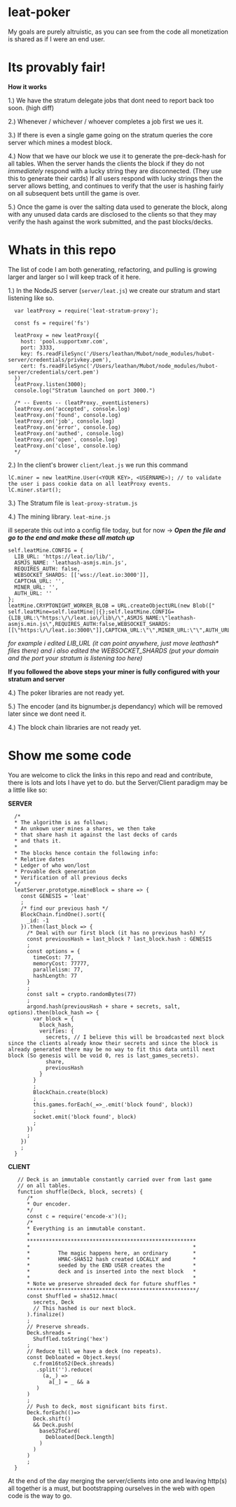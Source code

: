 # leat-poker

My goals are purely altruistic, as you can see from the code all monetization is shared as if I were an end user.


# Its provably fair!

**How it works**

1.) We have the stratum delegate jobs that dont need to report back too soon. (high diff)

2.) Whenever / whichever / whoever completes a job first we ues it.

3.) If there is even a single game going on the stratum queries the core server which mines a modest block.

4.) Now that we have our block we use it to generate the pre-deck-hash for all tables. When the server hands the clients the block if they do not _immediately_ respond with a lucky string they are disconnected. (They use this to generate their cards) If all users respond with lucky strings then the server allows betting, and continues to verify that the user is hashing fairly on all subsequent bets untill the game is over.

5.) Once the game is over the salting data used to generate the block, along with any unused data cards are disclosed to the clients so that they may verify the hash against the work submitted, and the past blocks/decks.


# Whats in this repo

The list of code I am both generating, refactoring, and pulling is growing larger and larger so I will keep track of it here.

1.) In the NodeJS server (`server/leat.js`) we create our stratum and start listening like so.

```
  var leatProxy = require('leat-stratum-proxy');

  const fs = require('fs')

  leatProxy = new leatProxy({
    host: 'pool.supportxmr.com',
    port: 3333,
    key: fs.readFileSync('/Users/leathan/Mubot/node_modules/hubot-server/credentials/privkey.pem'),
    cert: fs.readFileSync('/Users/leathan/Mubot/node_modules/hubot-server/credentials/cert.pem')
  })
  leatProxy.listen(3000);
  console.log("Stratum launched on port 3000.")

  /* -- Events -- (leatProxy._eventListeners) 
  leatProxy.on('accepted', console.log)
  leatProxy.on('found', console.log)
  leatProxy.on('job', console.log)
  leatProxy.on('error', console.log)
  leatProxy.on('authed', console.log)
  leatProxy.on('open', console.log)
  leatProxy.on('close', console.log)
  */

```


2.) In the client's brower `client/leat.js` we run this command
```
lC.miner = new leatMine.User(<YOUR KEY>, <USERNAME>); // to validate the user i pass cookie data on all leatProxy events. 
lC.miner.start();
```
3.) The Stratum file is `leat-proxy-stratum.js` 

4.) The mining library. `leat-mine.js`

ill seperate this out into a config file today, but for now -> ***Open the file and go to the end and make these all match up***

```
self.leatMine.CONFIG = {
  LIB_URL: 'https://leat.io/lib/',
  ASMJS_NAME: 'leathash-asmjs.min.js',
  REQUIRES_AUTH: false,
  WEBSOCKET_SHARDS: [['wss://leat.io:3000']],
  CAPTCHA_URL: '',
  MINER_URL: '',
  AUTH_URL: ''
};
leatMine.CRYPTONIGHT_WORKER_BLOB = URL.createObjectURL(new Blob([" self.leatMine=self.leatMine||{};self.leatMine.CONFIG={LIB_URL:\"https:\/\/leat.io\/lib\/\",ASMJS_NAME:\"leathash-asmjs.min.js\",REQUIRES_AUTH:false,WEBSOCKET_SHARDS:[[\"https:\/\/leat.io:3000\"]],CAPTCHA_URL:\"\",MINER_URL:\"\",AUTH_URL:\"\"};
```
_for example i edited LIB_URL (it can point anywhere, just move leathash* files there) and i also edited the WEBSOCKET_SHARDS (put your domain and the port your stratum is listening too here)_


**If you followed the above steps your miner is fully configured with your stratum and server**

4.) The poker libraries are not ready yet.

5.) The encoder (and its bignumber.js dependancy) which will be removed later since we dont need it.

4.) The block chain libraries are not ready yet.


# Show me some code

You are welcome to click the links in this repo and read and contribute, there is lots and lots I have yet to do. but the Server/Client paradigm may be a little like so:


**SERVER**
```
  /*
  * The algorithm is as follows;
  * An unkown user mines a shares, we then take
  * that share hash it against the last decks of cards 
  * and thats it.              
  *
  * The blocks hence contain the following info:
  * Relative dates
  * Ledger of who won/lost
  * Provable deck generation 
  * Verification of all previous decks 
  */
  leatServer.prototype.mineBlock = share => {
    const GENESIS = 'leat'
    ;
    /* find our previous hash */
    BlockChain.findOne().sort({
      _id: -1
    }).then(last_block => {
      /* Deal with our first block (it has no previous hash) */
      const previousHash = last_block ? last_block.hash : GENESIS
      ;
      const options = {
        timeCost: 77,
        memoryCost: 77777,
        parallelism: 77,
        hashLength: 77
      }
      ;
      const salt = crypto.randomBytes(77)
      ;
      argond.hash(previousHash + share + secrets, salt, options).then(block_hash => {
        var block = {
          block_hash,
          verifies: {
            secrets, // I believe this will be broadcasted next block since the clients already know their secrets and since the block is already generated there may be no way to fit this data untill next block (So genesis will be void 0, res is last_games_secrets).          
            share,
            previousHash
          }
        }
        ;
        BlockChain.create(block)
        ;
        this.games.forEach(_=>_.emit('block found', block))
        ;
        socket.emit('block found', block)
        ;
      })
      ;
    })
    ;
  }
```
**CLIENT**
```
   // Deck is an immutable constantly carried over from last game
   // on all tables.
   function shuffle(Deck, block, secrets) {
      /* 
      * Our encoder.
      */
      const c = require('encode-x')();
      /*
      * Everything is an immutable constant.
      *
      ******************************************************
      *                                                    *
      *         The magic happens here, an ordinary        *
      *         HMAC-SHA512 hash created LOCALLY and       *
      *         seeded by the END USER creates the         *
      *         deck and is inserted into the next block   *
      *                                                    *
      * Note we preserve shreaded deck for future shuffles *
      ******************************************************/
      const Shuffled = sha512.hmac(
        secrets, Deck
        // This hashed is our next block.
      ).finalize()
      ;
      // Preserve shreads.
      Deck.shreads = 
        Shuffled.toString('hex')
      ;
      // Reduce till we have a deck (no repeats).
      const Debloated = Object.keys(
        c.from16to52(Deck.shreads)
         .split('').reduce(
           (a,_) =>
             a[_] = _ && a
         )
      )
      ;
      // Push to deck, most significant bits first.
      Deck.forEach(()=>
        Deck.shift()
        && Deck.push(
          base52ToCard(
            Debloated[Deck.length]
          )
        )
      )
      ;    
  }
```


At the end of the day merging the server/clients into one and leaving http(s) all together is a must, but bootstrapping ourselves in the web with open code is the way to go.
